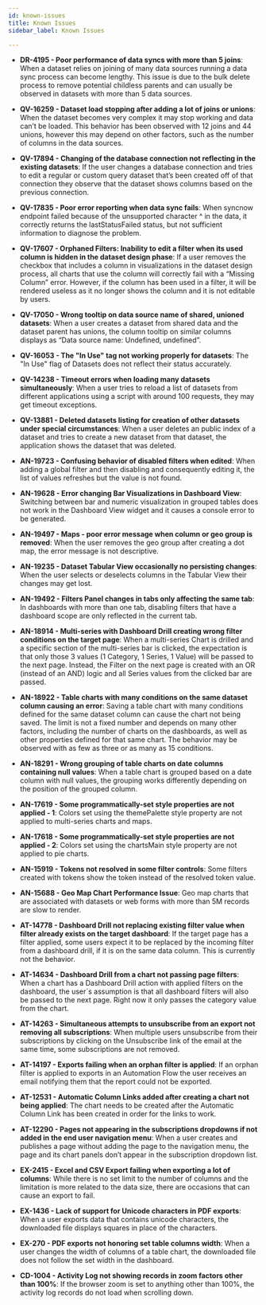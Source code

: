 ```yaml
---
id: known-issues
title: Known Issues
sidebar_label: Known Issues

---
```

<div>

* **DR-4195 - Poor performance of data syncs with more than 5 joins**: When a dataset relies on joining of many data sources running a data sync process can become lengthy. This issue is due to the bulk delete process to remove potential childless parents and can usually be observed in datasets with more than 5 data sources.

* **QV-16259 - Dataset load stopping after adding a lot of joins or unions**: When the dataset becomes very complex it may stop working and data can’t be loaded. This behavior has been observed with 12 joins and 44 unions, however this may depend on other factors, such as the number of columns in the data sources.

* **QV-17894 - Changing of the database connection not reflecting in the existing datasets**: If the user changes a database connection and tries to edit a regular or custom query dataset that’s been created off of that connection they observe that the dataset shows columns based on the previous connection.

* **QV-17835 - Poor error reporting when data sync fails**: When syncnow endpoint failed because of the unsupported character ^ in the data, it correctly returns the lastStatusFailed status, but not sufficient information to diagnose the problem.

* **QV-17607 - Orphaned Filters: Inability to edit a filter when its used column is hidden in the dataset design phase**: If a user removes the checkbox that includes a column in visualizations in the dataset design process, all charts that use the column will correctly fail with a “Missing Column” error. However, if the column has been used in a filter, it will be rendered useless as it no longer shows the column and it is not editable by users.

* **QV-17050 - Wrong tooltip on data source name of shared, unioned datasets**: When a user creates a dataset from shared data and the dataset parent has unions, the column tooltip on similar columns displays as “Data source name: Undefined, undefined”.

* **QV-16053 - The "In Use" tag not working properly for datasets**: The "In Use" flag of Datasets does not reflect their status accurately.

* **QV-14238 - Timeout errors when loading many datasets simultaneously**: When a user tries to reload a list of datasets from different applications using a script with around 100 requests, they may get timeout exceptions.

* **QV-13881 - Deleted datasets listing for creation of other datasets under special circumstances**: When a user deletes an public index of a dataset and tries to create a new dataset from that dataset, the application shows the dataset that was deleted.

* **AN-19723 - Confusing behavior of disabled filters when edited**: When adding a global filter and then disabling and consequently editing it, the list of values refreshes but the value is not found.

* **AN-19628 - Error changing Bar Visualizations in Dashboard View**: Switching between bar and numeric visualization in grouped tables does not work in the Dashboard View widget and it causes a console error to be generated.

* **AN-19497 - Maps - poor error message when column or geo group is removed**: When the user removes the geo group after creating a dot map, the error message is not descriptive.

* **AN-19235 - Dataset Tabular View occasionally no persisting changes**: When the user selects or deselects columns in the Tabular View their changes may get lost.

* **AN-19492 - Filters Panel changes in tabs only affecting the same tab**: In dashboards with more than one tab, disabling filters that have a dashboard scope are only reflected in the current tab.

* **AN-18914 - Multi-series with Dashboard Drill creating wrong filter conditions on the target page**: When a multi-series Chart is drilled and a specific section of the multi-series bar is clicked, the expectation is that only those 3 values (1 Category, 1 Series, 1 Value) will be passed to the next page. Instead, the Filter on the next page is created with an OR (instead of an AND) logic and all Series values from the clicked bar are passed.

* **AN-18922 - Table charts with many conditions on the same dataset column causing an error**: Saving a table chart with many conditions defined for the same dataset column can cause the chart not being saved. The limit is not a fixed number and depends on many other factors, including the number of charts on the dashboards, as well as other properties defined for that same chart. The behavior may be observed with as few as three or as many as 15 conditions.

* **AN-18291 - Wrong grouping of table charts on date columns containing null values**: When a table chart is grouped based on a date column with null values, the grouping works differently depending on the position of the grouped column.

* **AN-17619 - Some programmatically-set style properties are not applied - 1**: Colors set using the themePalette style property are not applied to multi-series charts and maps.

* **AN-17618 -  Some programmatically-set style properties are not applied - 2**: Colors set using the chartsMain style property are not applied to pie charts.

* **AN-15919 - Tokens not resolved in some filter controls**: Some filters created with tokens show the token instead of the resolved token value.

* **AN-15688 - Geo Map Chart Performance Issue**: Geo map charts that are associated with datasets or web forms with more than 5M records are slow to render. 

* **AT-14778 - Dashboard Drill not replacing existing filter value when filter already exists on the target dashboard**: If the target page has a filter applied, some users expect it to be replaced by the incoming filter from a dashboard drill, if it is on the same data column. This is currently not the behavior.

* **AT-14634 - ​​Dashboard Drill from a chart not passing page filters**: When a chart has a Dashboard Drill action with applied filters on the dashboard, the user´s assumption is that all dashboard filters will also be passed to the next page. Right now it only passes the category value from the chart.
 
* **AT-14263 - Simultaneous attempts to unsubscribe from an export not removing all subscriptions**: When multiple users unsubscribe from their subscriptions by clicking on the Unsubscribe link of the email at the same time, some subscriptions are not removed.

* **AT-14197 - Exports failing when an orphan filter is applied**: If an orphan filter is applied to exports in an Automation Flow the user receives an email notifying them that the report could not be exported.

* **AT-12531 - Automatic Column Links added after creating a chart not being applied**: The chart needs to be created after the Automatic Column Link has been created in order for the links to work.

* **AT-12290 - Pages not appearing in the subscriptions dropdowns if not added in the end user navigation menu**: When a user creates and publishes a page without adding the page to the navigation menu, the page and its chart panels don’t appear in the subscription dropdown list.

* **EX-2415 - Excel and CSV Export failing when exporting a lot of columns**: While there is no set limit to the number of columns and the limitation is more related to the data size, there are occasions that can cause an export to fail. 

* **EX-1436 - Lack of support for Unicode characters in PDF exports**: When a user exports data that contains unicode characters, the downloaded file displays squares in place of the characters.

* **EX-270 - PDF exports not honoring set table columns width**: When a user changes the width of columns of a table chart, the downloaded file does not follow the set width in the dashboard.

* **CD-1004 - Activity Log not showing records in zoom factors other than 100%**: If the browser zoom is set to anything other than 100%, the activity log records do not load when scrolling down.


</div>
